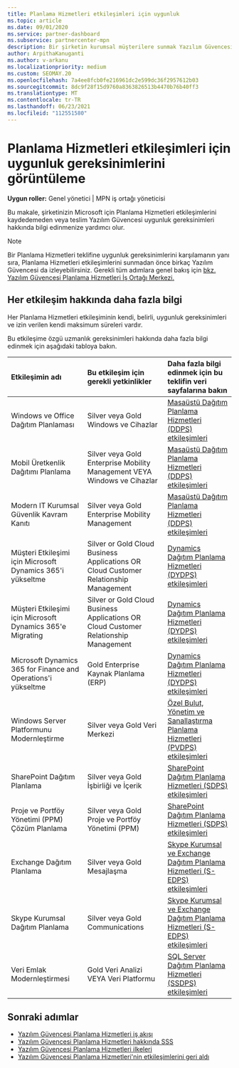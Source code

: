 ```yaml
---
title: Planlama Hizmetleri etkileşimleri için uygunluk
ms.topic: article
ms.date: 09/01/2020
ms.service: partner-dashboard
ms.subservice: partnercenter-mpn
description: Bir şirketin kurumsal müşterilere sunmak Yazılım Güvencesi Planlama Hizmetleri etkileşimi için uygunluk gereksinimleri hakkında bilgi edinebilirsiniz.
author: ArpithaKanuganti
ms.author: v-arkanu
ms.localizationpriority: medium
ms.custom: SEOMAY.20
ms.openlocfilehash: 7a4ee8fcb0fe216961dc2e599dc36f2957612b03
ms.sourcegitcommit: 8dc9f28f15d9760a8363826513b4470b76b40ff3
ms.translationtype: MT
ms.contentlocale: tr-TR
ms.lasthandoff: 06/23/2021
ms.locfileid: "112551580"
---
```

# <a name="view-eligibility-requirements-for-planning-services-engagements"></a>Planlama Hizmetleri etkileşimleri için uygunluk gereksinimlerini görüntüleme

**Uygun roller:** Genel yönetici | MPN iş ortağı yöneticisi

Bu makale, şirketinizin Microsoft için Planlama Hizmetleri etkileşimlerini kaydedemeden veya teslim Yazılım Güvencesi uygunluk gereksinimleri hakkında bilgi edinmenize yardımcı olur.

>[!NOTE]
> Bir Planlama Hizmetleri teklifine uygunluk gereksinimlerini karşılamanın yanı sıra, Planlama Hizmetleri etkileşimlerini sunmadan önce birkaç Yazılım Güvencesi da izleyebilirsiniz. Gerekli tüm adımlara genel bakış için [bkz. Yazılım Güvencesi Planlama Hizmetleri İş Ortağı Merkezi.](software-assurance-dps.md)

## <a name="learn-more-about-each-engagement"></a>Her etkileşim hakkında daha fazla bilgi

Her Planlama Hizmetleri etkileşiminin kendi, belirli, uygunluk gereksinimleri ve izin verilen kendi maksimum süreleri vardır.

Bu etkileşime özgü uzmanlık gereksinimleri hakkında daha fazla bilgi edinmek için aşağıdaki tabloya bakın.

| Etkileşimin adı | Bu etkileşim için gerekli yetkinlikler | Daha fazla bilgi edinmek için bu teklifin veri sayfalarına bakın |
|:--- |:--- |:--- |
| Windows ve Office Dağıtım Planlaması  | Silver veya Gold Windows ve Cihazlar  |  [Masaüstü Dağıtım Planlama Hizmetleri (DDPS) etkileşimleri](https://go.microsoft.com/fwlink/?linkid=2116072)
| Mobil Üretkenlik Dağıtımı Planlama  | Silver veya Gold Enterprise Mobility Management VEYA Windows ve Cihazlar  | [Masaüstü Dağıtım Planlama Hizmetleri (DDPS) etkileşimleri](https://go.microsoft.com/fwlink/?linkid=2116072) |  
| Modern IT Kurumsal Güvenlik Kavram Kanıtı |  Silver veya Gold Enterprise Mobility Management  | [Masaüstü Dağıtım Planlama Hizmetleri (DDPS) etkileşimleri](https://go.microsoft.com/fwlink/?linkid=2116072) |  
| Müşteri Etkileşimi için Microsoft Dynamics 365'i yükseltme  | Silver or Gold Cloud Business Applications OR Cloud Customer Relationship Management  | [Dynamics Dağıtım Planlama Hizmetleri (DYDPS) etkileşimleri](https://go.microsoft.com/fwlink/?linkid=2116073)
| Müşteri Etkileşimi için Microsoft Dynamics 365'e Migrating  | Silver or Gold Cloud Business Applications OR Cloud Customer Relationship Management  | [Dynamics Dağıtım Planlama Hizmetleri (DYDPS) etkileşimleri](https://go.microsoft.com/fwlink/?linkid=2116073)
| Microsoft Dynamics 365 for Finance and Operations'i yükseltme  | Gold Enterprise Kaynak Planlama (ERP)  | [Dynamics Dağıtım Planlama Hizmetleri (DYDPS) etkileşimleri](https://go.microsoft.com/fwlink/?linkid=2116073)  |
| Windows Server Platformunu Modernleştirme | Silver veya Gold Veri Merkezi | [Özel Bulut, Yönetim ve Sanallaştırma Planlama Hizmetleri (PVDPS) etkileşimleri](https://go.microsoft.com/fwlink/?linkid=2115982) |
| SharePoint Dağıtım Planlama  | Silver veya Gold İşbirliği ve İçerik  | [SharePoint Dağıtım Planlama Hizmetleri (SDPS) etkileşimleri](https://go.microsoft.com/fwlink/?linkid=2116074)  |
| Proje ve Portföy Yönetimi (PPM) Çözüm Planlama  | Silver veya Gold Proje ve Portföy Yönetimi (PPM)  | [SharePoint Dağıtım Planlama Hizmetleri (SDPS) etkileşimleri](https://go.microsoft.com/fwlink/?linkid=2116074)  |
| Exchange Dağıtım Planlama  | Silver veya Gold Mesajlaşma  | [Skype Kurumsal ve Exchange Dağıtım Planlama Hizmetleri (S-EDPS) etkileşimleri](https://go.microsoft.com/fwlink/?linkid=2116075)  |
Skype Kurumsal Dağıtım Planlama  | Silver veya Gold Communications  | [Skype Kurumsal ve Exchange Dağıtım Planlama Hizmetleri (S-EDPS) etkileşimleri](https://go.microsoft.com/fwlink/?linkid=2116075)  |
| Veri Emlak Modernleştirmesi  | Gold Veri Analizi VEYA Veri Platformu  | [SQL Server Dağıtım Planlama Hizmetleri (SSDPS) etkileşimleri](https://go.microsoft.com/fwlink/?linkid=2116076)  |

## <a name="next-steps"></a>Sonraki adımlar

- [Yazılım Güvencesi Planlama Hizmetleri iş akışı](https://go.microsoft.com/fwlink/?linkid=2115983)
- [Yazılım Güvencesi Planlama Hizmetleri hakkında SSS](https://go.microsoft.com/fwlink/?linkid=2116077)
- [Yazılım Güvencesi Planlama Hizmetleri ilkeleri](https://go.microsoft.com/fwlink/?linkid=2115984)
- [Yazılım Güvencesi Planlama Hizmetleri'nin etkileşimlerini geri aldı](https://query.prod.cms.rt.microsoft.com/cms/api/am/binary/RE4sln9)

